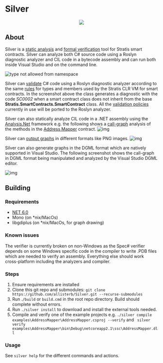 # Silver
<p align="center">
  <img src="https://static.wikia.nocookie.net/zelda_gamepedia_en/images/5/5a/BotW_Silver_Shield_Model.png/revision/latest/scale-to-width-down/400?cb=20210118165032&format=original" />
</p>

## About
Silver is a [static analysis](https://en.wikipedia.org/wiki/Static_program_analysis) and [formal verification](https://en.wikipedia.org/wiki/Formal_verification) 
tool for Stratis smart contracts. Silver can analyze both C# source code using a Roslyn diagnostic analyzer and CIL code in a bytecode assembly 
and can run both inside Visual Studio and on the command line.

![type not allowed from namespace](https://dm2301files.storage.live.com/y4mtdREUkjcGF6gKDRZjHDPQ1s0NU53LLENRXrni2IXbOeNblTZ4z7xMATD2woY3RdyoZvto0VlnKjW80e6tUISj2YO2t4JifQJdj0tRIwK5YDt5XIuLSWo-fBbwl6iWcF7jQGuJ0zlhvk7_uYfoflzmJSp7E612_O6O5KREX3vWTYcEJHpGO4kYHC6r6309vJx?width=1424&height=1015&cropmode=none)

Silver can [validate](https://github.com/allisterb/Silver/blob/master/src/Silver.CodeAnalysis.Cs/Silver.CodeAnalysis.Cs/Validator.cs) C# code using a Roslyn diagnostic analyzer according to the same [rules](https://github.com/stratisproject/StratisFullNode/blob/master/Documentation/Features/SmartContracts/Clr-execution-and-validation.md) for types and members used by the Stratis CLR VM for smart contracts. In the screenshot above the class generates a diagnostic with the code _SC0002_ when a smart contract class does not inherit from the base **Stratis.SmartContracts.SmartContract** class. All the [validation policies](https://github.com/stratisproject/StratisFullNode/blob/master/src/Stratis.SmartContracts.CLR.Validation/DeterminismPolicy.cs) currently in use will be ported to the Roslyn analyzer.

Silver can also statically analyze CIL code in a .NET assembly using the [Analysis.Net](https://github.com/edgardozoppi/analysis-net/tree/master) framework e.g. the following shows a [call-graph](https://en.wikipedia.org/wiki/Call_graph) analysis of the methods in the [Address Mapper](https://github.com/stratisproject/CirrusSmartContracts/tree/master/Mainnet/AddressMapper) contract.
![img](https://dm2301files.storage.live.com/y4mLu9yA4qSBuSATzoJqXQtKfaJCMsDx11duBmqvmt5ZDMgvXMJhvPVIurq9har4_VC2vza5GKYWXYhOReBYPW3g-xS1iDWmYiEjEqLfxzSZMzrfXTS51oDOEml0oT3Y_MuL8OLc8Bvm8VWVqToi37DxrXBTBiyfRwRU09k57lEK8riBf_OvJGxdiVNWwl-lH84?width=1916&height=1023&cropmode=none)

Silver can [output graphs](https://github.com/allisterb/Silver/tree/master/src/Silver.Drawing) in different formats like PNG images.
![img](https://dm2301files.storage.live.com/y4mRkO7wiNlaUapDiUxbW_hLwNXWrXOhhyE3fTSHLoelnaD3GIvKMRUv97clPiiyW__NfobAAzSNuNUT4Frk3sIluCe9uhcds2vA0z0nVMOYd2C6xz6cXcnBwo0g3YbYH-CC8SxLDdGRhZHGOUTdxuYmptpXMojwcJQc_fgGJPgfurMuqF3ATuTSO359j3o-39M?width=2000&height=612&cropmode=none)

Silver can also generate graphs in the DGML format which are natively supported in Visual Studio. The following screenshot shows the call-graph in DGML format being manipulated and analyzed by the Visual Studio DGML editor.

![img](https://dm2301files.storage.live.com/y4mOhd7isx7dRXOsuYjaZk1o88mkSv7sjqVzuGyTdhGRa9mYHLB2ziQQXbkyE-pdv5I4zqgYFgoXOgvZY88YBAOvs7I41I77KB1lw_9rZ9-ZSxHBWOutiBUZDYMGLnmGmaZJYGv9azJD3I9v0GTARJIIysAD4UJqoFZrQURyXfmE0HZXI1kSZIOtHAy9-H7JtEz?width=1904&height=946&cropmode=none)



## Building

### Requirements
* [NET 6.0](https://dotnet.microsoft.com/en-us/download/dotnet/6.0)
* Mono (on *nix/MacOs)
* libgdiplus (on *nix/MacOs, for graph drawing)

### Known issues
The verifier is currently broken on non-Windows as the Spec# verifier depends on some Windows specific code in the compiler to write .PDB files which are needed to verify an assembly. Everything else should work cross-platform including the analyzers and compiler.

### Steps
1. Ensure requirements are installed
2. Clone this git repo and submodules: `git clone https://github.com/allisterb/Silver.git --recurse-submodules`
3. Run .`/build` or `build.cmd` in the root repo directory. Build should complete without errors.
4. Run `./silver install` to download and install the external tools needed.
5. Compile and verify one of the example projects e.g. `./silver compile examples\AddressMapper\AddressMapper.csproj --verify` and ` silver verify examples\AddressMapper\bin\Debug\netcoreapp2.1\ssc\AddressMapper.dll`

### Usage
See `silver help` for the different commands and actions.
